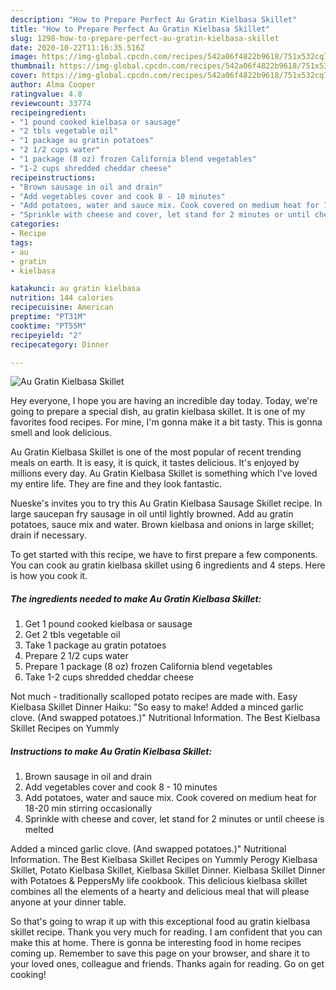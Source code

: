 ```yaml
---
description: "How to Prepare Perfect Au Gratin Kielbasa Skillet"
title: "How to Prepare Perfect Au Gratin Kielbasa Skillet"
slug: 1298-how-to-prepare-perfect-au-gratin-kielbasa-skillet
date: 2020-10-22T11:16:35.516Z
image: https://img-global.cpcdn.com/recipes/542a06f4822b9618/751x532cq70/au-gratin-kielbasa-skillet-recipe-main-photo.jpg
thumbnail: https://img-global.cpcdn.com/recipes/542a06f4822b9618/751x532cq70/au-gratin-kielbasa-skillet-recipe-main-photo.jpg
cover: https://img-global.cpcdn.com/recipes/542a06f4822b9618/751x532cq70/au-gratin-kielbasa-skillet-recipe-main-photo.jpg
author: Alma Cooper
ratingvalue: 4.8
reviewcount: 33774
recipeingredient:
- "1 pound cooked kielbasa or sausage"
- "2 tbls vegetable oil"
- "1 package au gratin potatoes"
- "2 1/2 cups water"
- "1 package (8 oz) frozen California blend vegetables"
- "1-2 cups shredded cheddar cheese"
recipeinstructions:
- "Brown sausage in oil and drain"
- "Add vegetables cover and cook 8 - 10 minutes"
- "Add potatoes, water and sauce mix. Cook covered on medium heat for 18-20 min stirring occasionally"
- "Sprinkle with cheese and cover, let stand for 2 minutes or until cheese is melted"
categories:
- Recipe
tags:
- au
- gratin
- kielbasa

katakunci: au gratin kielbasa 
nutrition: 144 calories
recipecuisine: American
preptime: "PT31M"
cooktime: "PT55M"
recipeyield: "2"
recipecategory: Dinner

---
```



![Au Gratin Kielbasa Skillet](https://img-global.cpcdn.com/recipes/542a06f4822b9618/751x532cq70/au-gratin-kielbasa-skillet-recipe-main-photo.jpg)

Hey everyone, I hope you are having an incredible day today. Today, we're going to prepare a special dish, au gratin kielbasa skillet. It is one of my favorites food recipes. For mine, I'm gonna make it a bit tasty. This is gonna smell and look delicious.

Au Gratin Kielbasa Skillet is one of the most popular of recent trending meals on earth. It is easy, it is quick, it tastes delicious. It's enjoyed by millions every day. Au Gratin Kielbasa Skillet is something which I've loved my entire life. They are fine and they look fantastic.

Nueske&#39;s invites you to try this Au Gratin Kielbasa Sausage Skillet recipe. In large saucepan fry sausage in oil until lightly browned. Add au gratin potatoes, sauce mix and water. Brown kielbasa and onions in large skillet; drain if necessary.


To get started with this recipe, we have to first prepare a few components. You can cook au gratin kielbasa skillet using 6 ingredients and 4 steps. Here is how you cook it.

<!--inarticleads1-->

##### The ingredients needed to make Au Gratin Kielbasa Skillet:

1. Get 1 pound cooked kielbasa or sausage
1. Get 2 tbls vegetable oil
1. Take 1 package au gratin potatoes
1. Prepare 2 1/2 cups water
1. Prepare 1 package (8 oz) frozen California blend vegetables
1. Take 1-2 cups shredded cheddar cheese


Not much - traditionally scalloped potato recipes are made with. Easy Kielbasa Skillet Dinner Haiku: &#34;So easy to make! Added a minced garlic clove. (And swapped potatoes.)&#34; Nutritional Information. The Best Kielbasa Skillet Recipes on Yummly 

<!--inarticleads2-->

##### Instructions to make Au Gratin Kielbasa Skillet:

1. Brown sausage in oil and drain
1. Add vegetables cover and cook 8 - 10 minutes
1. Add potatoes, water and sauce mix. Cook covered on medium heat for 18-20 min stirring occasionally
1. Sprinkle with cheese and cover, let stand for 2 minutes or until cheese is melted


Added a minced garlic clove. (And swapped potatoes.)&#34; Nutritional Information. The Best Kielbasa Skillet Recipes on Yummly Perogy Kielbasa Skillet, Potato Kielbasa Skillet, Kielbasa Skillet Dinner. Kielbasa Skillet Dinner with Potatoes &amp; PeppersMy life cookbook. This delicious kielbasa skillet combines all the elements of a hearty and delicious meal that will please anyone at your dinner table. 

So that's going to wrap it up with this exceptional food au gratin kielbasa skillet recipe. Thank you very much for reading. I am confident that you can make this at home. There is gonna be interesting food in home recipes coming up. Remember to save this page on your browser, and share it to your loved ones, colleague and friends. Thanks again for reading. Go on get cooking!
